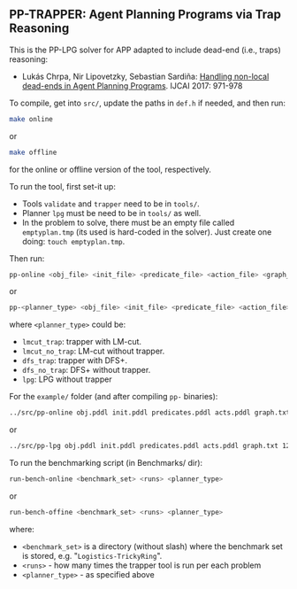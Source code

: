 ## PP-TRAPPER: Agent Planning Programs via Trap Reasoning

This is the PP-LPG solver for APP adapted to include dead-end (i.e., traps) reasoning:

* Lukás Chrpa, Nir Lipovetzky, Sebastian Sardiña: [Handling non-local dead-ends in Agent Planning Programs](https://www.ijcai.org/Proceedings/2017/135). IJCAI 2017: 971-978

To compile, get into `src/`, update the paths in `def.h` if needed, and then run:

```bash
make online
```

or 

```bash
make offline
```

for the online or offline version of the tool, respectively.

To run the tool, first set-it up:

* Tools `validate` and `trapper` need to be in `tools/`.
* Planner `lpg` must be need to be in `tools/` as well.
* In the problem to solve, there must be an empty file called `emptyplan.tmp` (its used is hard-coded in the solver). Just create one doing:  `touch emptyplan.tmp`.
  
Then run:

```bash
pp-online <obj_file> <init_file> <predicate_file> <action_file> <graph_file> <seed> <planner_type>
```

or

```bash
pp-<planner_type> <obj_file> <init_file> <predicate_file> <action_file> <graph_file> <seed> 
```

where `<planner_type>` could be:

* `lmcut_trap`: trapper with LM-cut.
* `lmcut_no_trap`: LM-cut without trapper.
* `dfs_trap`: trapper with DFS+.
* `dfs_no_trap`: DFS+ without trapper.
* `lpg`: LPG without trapper


For the `example/` folder (and after compiling `pp-` binaries):

```bash
../src/pp-online obj.pddl init.pddl predicates.pddl acts.pddl graph.txt 123 lpg
```
or

```bash
../src/pp-lpg obj.pddl init.pddl predicates.pddl acts.pddl graph.txt 123 
```


To run the benchmarking script (in Benchmarks/ dir):

```bash
run-bench-online <benchmark_set> <runs> <planner_type>
```

or

```bash
run-bench-offine <benchmark_set> <runs> <planner_type>
```


where:

* `<benchmark_set>` is a directory (without slash) where the benchmark set is stored, e.g. "`Logistics-TrickyRing`".
* `<runs>` - how many times the trapper tool is run per each problem
* `<planner_type>` - as specified above
